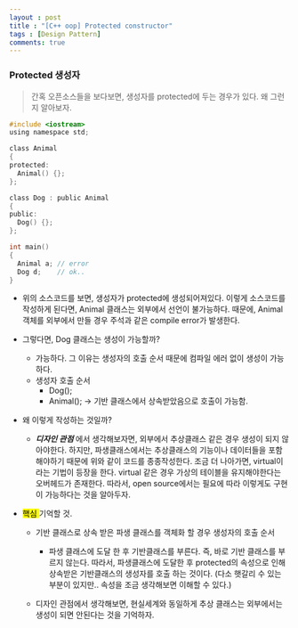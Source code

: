 ```yaml
---
layout : post
title : "[C++ oop] Protected constructor"
tags : [Design Pattern]
comments: true
---
```

### Protected 생성자
> 간혹 오픈소스들을 보다보면, 생성자를 protected에 두는 경우가 있다. 왜 그런지 알아보자.

```c
#include <iostream>
using namespace std;

class Animal
{
protected:
  Animal() {};
};

class Dog : public Animal
{
public:
  Dog() {};
};

int main()
{
  Animal a; // error
  Dog d;    // ok..
}

```

- 위의 소스코드를 보면, 생성자가 protected에 생성되어져있다. 이렇게 소스코드를 작성하게 된다면, Animal 클래스는 외부에서 선언이 불가능하다. 때문에, Animal 객체를 외부에서 만들 경우 주석과 같은 compile error가 발생한다. 

- 그렇다면, Dog 클래스는 생성이 가능할까?
  - 가능하다. 그 이유는 생성자의 호출 순서 때문에 컴파일 에러 없이 생성이 가능하다.
  - 생성자 호출 순서
    - Dog();
    - Animal(); -> 기반 클래스에서 상속받았음으로 호출이 가능함.

- 왜 이렇게 작성하는 것일까?
  - ***디자인 관점*** 에서 생각해보자면, 외부에서 추상클래스 같은 경우 생성이 되지 않아야한다. 하지만, 파생클래스에서는 추상클래스의 기능이나 데이터들을 포함해야하기 때문에 위와 같이 코드를 종종작성한다. 조금 더 나아가면, virtual이라는 기법이 등장을 한다. virtual 같은 경우 가상의 테이블을 유지해야한다는 오버헤드가 존재한다. 따라서, open source에서는 필요에 따라 이렇게도 구현이 가능하다는 것을 알아두자.


- <mark> 핵심 </mark> 기억할 것.
  - 기반 클래스로 상속 받은 파생 클래스를 객체화 할 경우 생성자의 호출 순서
    - 파생 클래스에 도달 한 후 기반클래스를 부른다. 즉, 바로 기반 클래스를 부르지 않는다. 따라서, 파생클래스에 도달한 후 protected의 속성으로 인해 상속받은 기반클래스의 생성자를 호출 하는 것이다. (다소 햇갈리 수 있는 부분이 있지만.. 속성을 조금 생각해보면 이해할 수 있다.)

  - 디자인 관점에서 생각해보면, 현실세계와 동일하게 추상 클래스는 외부에서는 생성이 되면 안된다는 것을 기억하자. 
